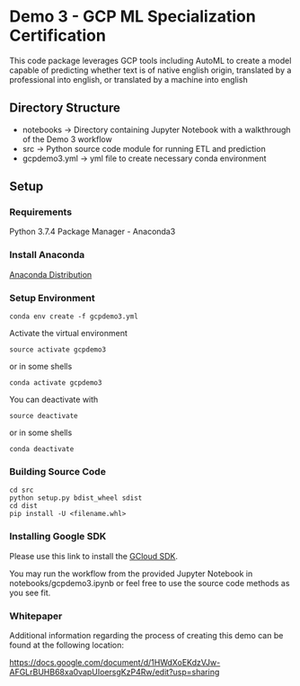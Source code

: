 # Demo 3 - GCP ML Specialization Certification

This code package leverages GCP tools including AutoML to create a model
capable of predicting whether text is of native english origin, translated
by a professional into english, or translated by a machine into english

## Directory Structure
- notebooks -> Directory containing Jupyter Notebook with a walkthrough of the Demo 3 workflow
- src -> Python source code module for running ETL and prediction
- gcpdemo3.yml -> yml file to create necessary conda environment

## Setup

### Requirements
Python 3.7.4
Package Manager - Anaconda3
### Install Anaconda
[Anaconda Distribution](https://docs.anaconda.com/anaconda/install/)

### Setup Environment
```
conda env create -f gcpdemo3.yml
```

Activate the virtual environment
```
source activate gcpdemo3
```
or in some shells
```
conda activate gcpdemo3
```
You can deactivate with
```
source deactivate
```
or in some shells
```
conda deactivate
```
### Building Source Code
```
cd src
python setup.py bdist_wheel sdist
cd dist
pip install -U <filename.whl>
```
### Installing Google SDK
Please use this link to install the [GCloud SDK](https://cloud.google.com/sdk/docs/quickstarts).

You may run the workflow from the provided Jupyter Notebook in notebooks/gcpdemo3.ipynb or feel
free to use the source code methods as you see fit.

### Whitepaper
Additional information regarding the process of creating this demo can be found at the following location:

https://docs.google.com/document/d/1HWdXoEKdzVJw-AFGLrBUHB68xa0vapUIoersgKzP4Rw/edit?usp=sharing

